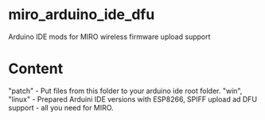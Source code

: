 # miro_arduino_ide_dfu
Arduino IDE mods for MIRO wireless firmware upload support

# Content
"patсh" - Put files from this folder to your arduino ide root folder.
"win", "linux" - Prepared Arduini IDE versions with ESP8266, SPIFF upload ad DFU support - all you need for MIRO.
